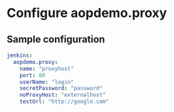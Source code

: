 # Configure aopdemo.proxy

## Sample configuration

```yaml
jenkins:
  aopdemo.proxy:
    name: "proxyhost"
    port: 80
    userName: "login"
    secretPassword: "password"
    noProxyHost: "externalhost"
    testUrl: "http://google.com"
```
